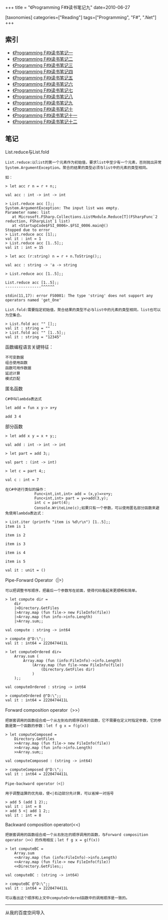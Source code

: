+++
title = "《Programming F#》读书笔记九"
date=2010-06-27

[taxonomies]
categories=["Reading"]
tags=["Programming", "F#", ".Net"]
+++
## 索引
- [《Programming F#》读书笔记一](@/blog/life/reading/programming-fsharp/programming-fsharp-1.md)
- [《Programming F#》读书笔记二](@/blog/life/reading/programming-fsharp/programming-fsharp-2.md)
- [《Programming F#》读书笔记三](@/blog/life/reading/programming-fsharp/programming-fsharp-3.md)
- [《Programming F#》读书笔记四](@/blog/life/reading/programming-fsharp/programming-fsharp-4.md)
- [《Programming F#》读书笔记五](@/blog/life/reading/programming-fsharp/programming-fsharp-5.md)
- [《Programming F#》读书笔记六](@/blog/life/reading/programming-fsharp/programming-fsharp-6.md)
- [《Programming F#》读书笔记七](@/blog/life/reading/programming-fsharp/programming-fsharp-7.md)
- [《Programming F#》读书笔记八](@/blog/life/reading/programming-fsharp/programming-fsharp-8.md)
- [《Programming F#》读书笔记九](@/blog/life/reading/programming-fsharp/programming-fsharp-9.md)
- [《Programming F#》读书笔记十](@/blog/life/reading/programming-fsharp/programming-fsharp-10.md)
- [《Programming F#》读书笔记十一](@/blog/life/reading/programming-fsharp/programming-fsharp-11.md)
- [《Programming F#》读书笔记十二](@/blog/life/reading/programming-fsharp/programming-fsharp-12.md)

## 笔记
List.reduce与List.fold

    List.reduce:以list的第一个元素作为初始值，要求list中至少有一个元素，否则抛出异常System.ArgumentException。聚合的结果的类型必须与list中的元素的类型相同。

    如：

    > let acc r n = r + n;;

    val acc : int -> int -> int

    > List.reduce acc [];;
    System.ArgumentException: The input list was empty.
    Parameter name: list
       at Microsoft.FSharp.Collections.ListModule.Reduce[T](FSharpFunc`2 reduction, FSharpList`1 list)
       at <StartupCode$FSI_0006>.$FSI_0006.main@()
    Stopped due to error
    > List.reduce acc [1];;
    val it : int = 1
    > List.reduce acc [1..5];;
    val it : int = 15

    > let acc (r:string) n = r + n.ToString();;

    val acc : string -> 'a -> string

    > List.reduce acc [1..5];;

    List.reduce acc [1..5];;
    ----------------^^^^^^

    stdin(11,17): error FS0001: The type 'string' does not support any operators named 'get_One'

    List.fold:需要指定初始值，聚合结果的类型不必与list中的元素的类型相同，list也可以为空集合。

    > List.fold acc "" [];;
    val it : string = ""
    > List.fold acc "" [1..5];;
    val it : string = "12345"

函数编程语言关键特征：

    不可变数据
    组合使用函数
    函数可用作数据
    延迟计算
    模式匹配

匿名函数

    C#中叫lambda表达式

    let add = fun x y-> x+y

    add 3 4

部分函数

    > let add x y = x + y;;

    val add : int -> int -> int

    > let part = add 3;;

    val part : (int -> int)

    > let c = part 4;;

    val c : int = 7

    在C#中进行类似的操作：
                 Func<int,int,int> add = (x,y)=>x+y;
                 Func<int,int> part = y=>add(3,y);
                 int c = part(4);
                 Console.WriteLine(c);如果只有一个参数，可以使用匿名部分函数来避免使用lambda表达式：

    > List.iter (printfn "item is %d\r\n") [1..5];;
    item is 1

    item is 2

    item is 3

    item is 4

    item is 5

    val it : unit = ()

Pipe-Forward Operator（|>）

    可以把调整书写顺序，把最后一个参数写在前面，使得代码看起来更顺畅和简单。

    > let compute dir =
        dir
        |>Directory.GetFiles
        |>Array.map (fun file-> new FileInfo(file))
        |>Array.map (fun info->info.Length)
        |>Array.sum;;

    val compute : string -> int64

    > compute @"D:\";;
    val it : int64 = 2220474411L

    > let computeOrdered dir=
        Array.sum (
            Array.map (fun (info:FileInfo)->info.Length)
                (Array.map (fun file->new FileInfo(file))
                    (Directory.GetFiles dir)
                )
        );;

    val computeOrdered : string -> int64

    > computeOrdered @"D:\";;
    val it : int64 = 2220474411L

Forward composition operator（>>）

    把嵌套调用的函数组合成一个从左到右的顺序调用的函数，它不需要在定义时指定参数，它的参数是第一个函数的参数：let f g x = f(g(x))

    > let computeComposed =
        Directory.GetFiles
        >>Array.map (fun file-> new FileInfo(file))
        >>Array.map (fun info->info.Length)
        >>Array.sum;;

    val computeComposed : (string -> int64)

    > computeComposed @"D:\";;
    val it : int64 = 2220474411L

    Pipe-backward operator（<|）

    用于调整运算的优先级，使<|右边部分先计算，可以省掉一对括号

    > add 5 (add 1 2);;
    val it : int = 8
    > add 5 <| add 1 2;;
    val it : int = 8

Backward composition operator(<<)

    把嵌套调用的函数组合成一个从右到左的顺序调用的函数，与Forward composition operator（>>）的作用相反；let f g x = g(f(x))

    > let computeBC =
        Array.sum
        <<Array.map (fun (info:FileInfo)->info.Length)
        <<Array.map (fun file-> new FileInfo(file))
        <<Directory.GetFiles;;

    val computeBC : (string -> int64)

    > computeBC @"D:\";;
    val it : int64 = 2220474411L

    可以看出这个顺序和上文中computeOrdered函数中的调用顺序是一致的。

---
从我的百度空间导入